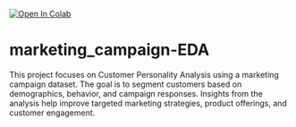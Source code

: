[![Open In Colab](https://colab.research.google.com/assets/colab-badge.svg)](https://colab.research.google.com/github/anusharao131/marketing_campaign-EDA/blob/main/marketing_campaigning.ipynb)
# marketing_campaign-EDA
This project focuses on Customer Personality Analysis using a marketing campaign dataset. The goal is to segment customers based on demographics, behavior, and campaign responses. Insights from the analysis help improve targeted marketing strategies, product offerings, and customer engagement.

